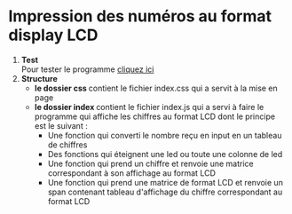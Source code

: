 # Impression des numéros au format display LCD 
<ol>
   <li><b>Test</b><br/>
      Pour tester le programme <a href ="https://mlaminebah.github.io/ChiffresToLCD/">cliquez ici</a> 
   </li>
   <li><b>Structure</b>
      <ul>
         <li><b>le dossier css </b> contient le fichier index.css qui a servit à la mise en page</li>
         <li><b>le dossier index </b> contient le fichier index.js qui a servi à faire le programme qui affiche les chiffres au format LCD dont le principe est le suivant :
            <ul>
               <li>Une fonction qui converti le nombre reçu en input en un tableau de chiffres</li>
               <li>Des fonctions qui éteignent une led ou toute une colonne de led</li>
               <li>Une fonction qui prend un chiffre et renvoie une matrice correspondant à son affichage au format LCD </li>
               <li>Une fonction qui prend une matrice de format LCD et renvoie un span contenant tableau d'affichage du chiffre correspondant au format LCD</li>
            </ul>
         </li>
      </ul>
   </li>
   
</ol>

